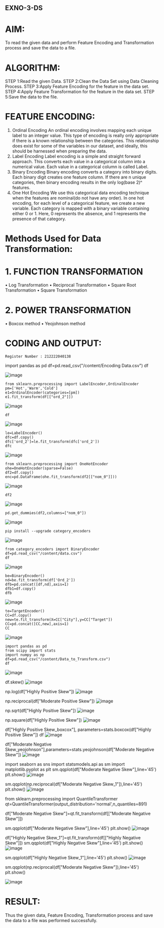 ## EXNO-3-DS

# AIM:
To read the given data and perform Feature Encoding and Transformation process and save the data to a file.

# ALGORITHM:
STEP 1:Read the given Data.
STEP 2:Clean the Data Set using Data Cleaning Process.
STEP 3:Apply Feature Encoding for the feature in the data set.
STEP 4:Apply Feature Transformation for the feature in the data set.
STEP 5:Save the data to the file.

# FEATURE ENCODING:
1. Ordinal Encoding
An ordinal encoding involves mapping each unique label to an integer value. This type of encoding is really only appropriate if there is a known relationship between the categories. This relationship does exist for some of the variables in our dataset, and ideally, this should be harnessed when preparing the data.
2. Label Encoding
Label encoding is a simple and straight forward approach. This converts each value in a categorical column into a numerical value. Each value in a categorical column is called Label.
3. Binary Encoding
Binary encoding converts a category into binary digits. Each binary digit creates one feature column. If there are n unique categories, then binary encoding results in the only log(base 2)ⁿ features.
4. One Hot Encoding
We use this categorical data encoding technique when the features are nominal(do not have any order). In one hot encoding, for each level of a categorical feature, we create a new variable. Each category is mapped with a binary variable containing either 0 or 1. Here, 0 represents the absence, and 1 represents the presence of that category.

# Methods Used for Data Transformation:
  # 1. FUNCTION TRANSFORMATION
• Log Transformation
• Reciprocal Transformation
• Square Root Transformation
• Square Transformation
  # 2. POWER TRANSFORMATION
• Boxcox method
• Yeojohnson method

# CODING AND OUTPUT:
```Developed  By: Sakthi Navaneetha M.R
Register Number : 212222040138
````
import pandas as pd
df=pd.read_csv("/content/Encoding Data.csv")
df

![image](https://github.com/user-attachments/assets/2048d9c3-a724-41b0-a06e-d6f01074051c)

```
from sklearn.preprocessing import LabelEncoder,OrdinalEncoder
pm=['Hot','Warm','Cold']
e1=OrdinalEncoder(categories=[pm])
e1.fit_transform(df[["ord_2"]])
```

![image](https://github.com/user-attachments/assets/f0b9518e-c268-4a86-b55a-45fe02467b00)
```df['bo2']=e1.fit_transform(df[["ord_2"]])
df
```

![image](https://github.com/user-attachments/assets/dddab473-f7b0-4608-a871-8705007ed2b3)
```
le=LabelEncoder()
dfc=df.copy()
dfc['ord_2']=le.fit_transform(dfc['ord_2'])
dfc
```

![image](https://github.com/user-attachments/assets/be603242-8fad-404e-8d9e-f8d904a6e893)
```
from sklearn.preprocessing import OneHotEncoder
ohe=OneHotEncoder(sparse=False)
df2=df.copy()
enc=pd.DataFrame(ohe.fit_transform(df2[["nom_0"]]))

```

![image](https://github.com/user-attachments/assets/229c866b-feed-4fec-ba12-25549c802df6)
```df2=pd.concat([df2,enc],axis=1)
df2
```

![image](https://github.com/user-attachments/assets/5c08737f-1172-4373-a407-3b01e75483c3)
```
pd.get_dummies(df2,columns=["nom_0"])
```

![image](https://github.com/user-attachments/assets/5cd59a49-9cbd-4bc0-8b3a-e79e2a339dc3)
```
pip install --upgrade category_encoders
```
![image](https://github.com/user-attachments/assets/0a2817da-3b30-4e18-a628-0aa5cbd41819)
```
from category_encoders import BinaryEncoder
df=pd.read_csv("/content/data.csv")
df

```

![image](https://github.com/user-attachments/assets/607a7c45-9d79-426d-b2e4-dc5d90eb3ec7)
```
be=BinaryEncoder()
nd=be.fit_transform(df['Ord_2'])
dfb=pd.concat([df,nd],axis=1)
dfb1=df.copy()
dfb 
```

![image](https://github.com/user-attachments/assets/553ed341-191c-4812-99e8-d98d4f11889a)

```from category_encoders import TargetEncoder
te=TargetEncoder()
CC=df.copy()
new=te.fit_transform(X=CC["City"],y=CC["Target"])
CC=pd.concat([CC,new],axis=1)
CC
```

![image](https://github.com/user-attachments/assets/97e75e3b-3723-4e15-bf2e-c49c651c6f6f)
```
import pandas as pd
from scipy import stats
import numpy as np
df=pd.read_csv("/content/Data_to_Transform.csv")
df
```

![image](https://github.com/user-attachments/assets/d54aef54-0d8d-441a-9b90-98bde7310818)

df.skew()
![image](https://github.com/user-attachments/assets/4448cd23-48ea-4444-82c0-fa1ce05adf73)


np.log(df["Highly Positive Skew"])
![image](https://github.com/user-attachments/assets/622dc0fd-4af2-4512-a2bc-1108edc9287c)


np.reciprocal(df["Moderate Positive Skew"])
![image](https://github.com/user-attachments/assets/f7b5dc92-2b4c-4d5f-b648-dc646018e3dc)


np.sqrt(df["Highly Positive Skew"])
![image](https://github.com/user-attachments/assets/439b3b61-b364-4bcb-b067-181c654ae7cc)


np.square(df["Highly Positive Skew"])
![image](https://github.com/user-attachments/assets/3ed2682d-bfe6-49f7-99b9-b4189169862c)


df["Highly Positive Skew_boxcox"], parameters=stats.boxcox(df["Highly Positive Skew"])
df
![image](https://github.com/user-attachments/assets/a01f4e5b-bec2-4080-a062-5a374b3cbc9e)


df["Moderate Negative Skew_yeojohnson"],parameters=stats.yeojohnson(df["Moderate Negative Skew"])
![image](https://github.com/user-attachments/assets/dc2378be-4e82-4070-9724-3c10ef255c68)


import seaborn as sns
import statsmodels.api as sm
import matplotlib.pyplot as plt
sm.qqplot(df["Moderate Negative Skew"],line='45')
plt.show()
![image](https://github.com/user-attachments/assets/2a1e3427-eb08-4c45-9852-befa4a9e9397)


sm.qqplot(np.reciprocal(df["Moderate Negative Skew_1"]),line='45')
plt.show()
![image](https://github.com/user-attachments/assets/f7b8cddf-914a-4c4f-b729-d6b4976e6d2b)


from sklearn.preprocessing import QuantileTransformer
qt=QuantileTransformer(output_distribution='normal',n_quantiles=891)

df["Moderate Negative Skew"]=qt.fit_transform(df[["Moderate Negative Skew"]])

sm.qqplot(df["Moderate Negative Skew"],line='45')
plt.show()
![image](https://github.com/user-attachments/assets/4d3575a0-cb3f-46e1-adfa-cd032fefff60)


df["Highly Negative Skew_1"]=qt.fit_transform(df[["Highly Negative Skew"]])
sm.qqplot(df["Highly Negative Skew"],line='45')
plt.show()
![image](https://github.com/user-attachments/assets/d2edda94-1c76-43c4-b0f0-8d72e9994ded)


sm.qqplot(df["Highly Negative Skew_1"],line='45')
plt.show()
![image](https://github.com/user-attachments/assets/2fb4fbe7-15bb-4daa-b5de-8781192a8270)


sm.qqplot(np.reciprocal(df["Moderate Negative Skew"]),line='45')
plt.show()


![image](https://github.com/user-attachments/assets/6c7695a2-1acc-4a75-a782-58b49eee729d)


# RESULT:
   Thus the given data, Feature Encoding, Transformation process and save the data to a file was performed successfully.

       
